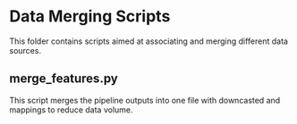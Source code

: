 # Data Merging Scripts

This folder contains scripts aimed at associating and merging different data sources.

## merge_features.py
This script merges the pipeline outputs into one file with downcasted and mappings to reduce data volume.
